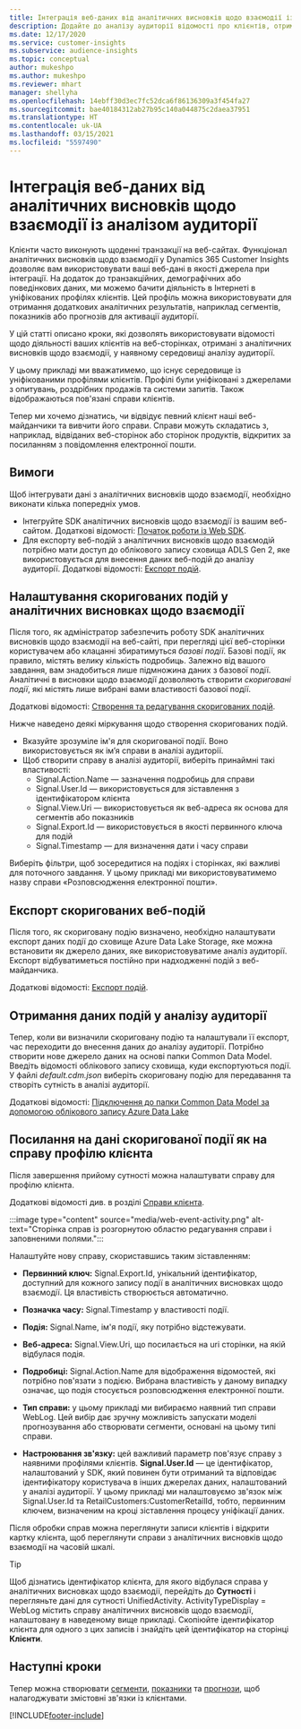 ```yaml
---
title: Інтеграція веб-даних від аналітичних висновків щодо взаємодії із аналізом аудиторії
description: Додайте до аналізу аудиторії відомості про клієнтів, отримані з аналітичних висновків щодо взаємодії.
ms.date: 12/17/2020
ms.service: customer-insights
ms.subservice: audience-insights
ms.topic: conceptual
author: mukeshpo
ms.author: mukeshpo
ms.reviewer: mhart
manager: shellyha
ms.openlocfilehash: 14ebff30d3ec7fc52dca6f86136309a3f454fa27
ms.sourcegitcommit: bae40184312ab27b95c140a044875c2daea37951
ms.translationtype: HT
ms.contentlocale: uk-UA
ms.lasthandoff: 03/15/2021
ms.locfileid: "5597490"
---
```

# <a name="integrate-web-data-from-engagement-insights-with-audience-insights"></a>Інтеграція веб-даних від аналітичних висновків щодо взаємодії із аналізом аудиторії

Клієнти часто виконують щоденні транзакції на веб-сайтах. Функціонал аналітичних висновків щодо взаємодії у Dynamics 365 Customer Insights дозволяє вам використовувати ваші веб-дані в якості джерела при інтеграції. На додаток до транзакційних, демографічних або поведінкових даних, ми можемо бачити діяльність в Інтернеті в уніфікованих профілях клієнтів. Цей профіль можна використовувати для отримання додаткових аналітичних результатів, наприклад сегментів, показників або прогнозів для активації аудиторії.

У цій статті описано кроки, які дозволять використовувати відомості щодо діяльності ваших клієнтів на веб-сторінках, отримані з аналітичних висновків щодо взаємодії, у наявному середовищі аналізу аудиторії.

У цьому прикладі ми вважатимемо, що існує середовище із уніфікованими профілями клієнтів. Профілі були уніфіковані з джерелами з опитувань, роздрібних продажів та системи запитів. Також відображаються пов'язані справи клієнтів. 

Тепер ми хочемо дізнатись, чи відвідує певний клієнт наші веб-майданчики та вивчити його справи. Справи можуть складатись з, наприклад, відвіданих веб-сторінок або сторінок продуктів, відкритих за посиланням з повідомлення електронної пошти.

## <a name="prerequisites"></a>Вимоги

Щоб інтегрувати дані з аналітичних висновків щодо взаємодії, необхідно виконати кілька попередніх умов. 

- Інтегруйте SDK аналітичних висновків щодо взаємодії із вашим веб-сайтом. Додаткові відомості: [Початок роботи із Web SDK](../engagement-insights/instrument-website.md).
- Для експорту веб-подій з аналітичних висновків щодо взаємодій потрібно мати доступ до облікового запису сховища ADLS Gen 2, яке використовується для внесення даних веб-подій до аналізу аудиторії. Додаткові відомості: [Експорт подій](../engagement-insights/export-events.md).

## <a name="configure-refined-events-in-engagement-insights"></a>Налаштування скоригованих подій у аналітичних висновках щодо взаємодії

Після того, як адміністратор забезпечить роботу SDK аналітичних висновків щодо взаємодії на веб-сайті, при перегляді цієї веб-сторінки користувачем або клацанні збиратимуться *базові події*. Базові події, як правило, містять велику кількість подробиць. Залежно від вашого завдання, вам знадобиться лише підмножина даних з базової події. Аналітичні в висновки щодо взаємодії дозволяють створити *скориговані події*, які містять лише вибрані вами властивості базової події.     

Додаткові відомості: [Створення та редагування скоригованих подій](../engagement-insights/refined-events.md).

Нижче наведено деякі міркування щодо створення скоригованих подій. 

- Вказуйте зрозуміле ім'я для скоригованої події. Воно використовується як ім’я справи в аналізі аудиторії.
- Щоб створити справу в аналізі аудиторії, виберіть принаймні такі властивості: 
    - Signal.Action.Name — зазначення подробиць для справи
    - Signal.User.Id — використовується для зіставлення з ідентифікатором клієнта
    - Signal.View.Uri — використовується як веб-адреса як основа для сегментів або показників
    - Signal.Export.Id — використовується в якості первинного ключа для подій <!-- system generated, do we need to list?-->
    - Signal.Timestamp — для визначення дати і часу справи

Виберіть фільтри, щоб зосередитися на подіях і сторінках, які важливі для поточного завдання. У цьому прикладі ми використовуватимемо назву справи «Розповсюдження електронної пошти».

## <a name="export-the-refined-web-events"></a>Експорт скоригованих веб-подій 

Після того, як скориговану подію визначено, необхідно налаштувати експорт даних події до сховище Azure Data Lake Storage, яке можна встановити як джерело даних, яке використовуватиме аналіз аудиторії. Експорт відбуватиметься постійно при надходженні подій з веб-майданчика.

Додаткові відомості: [Експорт подій](../engagement-insights/export-events.md).

## <a name="ingest-event-data-to-audience-insights"></a>Отримання даних подій у аналізу аудиторії

Тепер, коли ви визначили скориговану подію та налаштували її експорт, час переходити до внесення даних до аналізу аудиторії. Потрібно створити нове джерело даних на основі папки Common Data Model. Введіть відомості облікового запису сховища, куди експортуються події. У файлі *default.cdm.json* виберіть скориговану подію для передавання та створіть сутність в аналізі аудиторії.

Додаткові відомості: [Підключення до папки Common Data Model за допомогою облікового запису Azure Data Lake](connect-common-data-model.md)


## <a name="relate-refined-event-data-as-an-activity-of-a-customer-profile"></a>Посилання на дані скоригованої події як на справу профілю клієнта

Після завершення прийому сутності можна налаштувати справу для профілю клієнта.

Додаткові відомості див. в розділі [Справи клієнта](activities.md).

:::image type="content" source="media/web-event-activity.png" alt-text="Сторінка справ із розгорнутою областю редагування справи і заповненими полями.":::

Налаштуйте нову справу, скориставшись таким зіставленням: 

- **Первинний ключ:** Signal.Export.Id, унікальний ідентифікатор, доступний для кожного запису події в аналітичних висновках щодо взаємодії. Ця властивість створюється автоматично.

- **Позначка часу:** Signal.Timestamp у властивості події.

- **Подія:** Signal.Name, ім'я події, яку потрібно відстежувати.

- **Веб-адреса:** Signal.View.Uri, що посилається на uri сторінки, на якій відбулася подія.

- **Подробиці:** Signal.Action.Name для відображення відомостей, які потрібно пов'язати з подією. Вибрана властивість у даному випадку означає, що подія стосується розповсюдження електронної пошти.

- **Тип справи:** у цьому прикладі ми вибираємо наявний тип справи WebLog. Цей вибір дає зручну можливість запускати моделі прогнозування або створювати сегменти, основані на цьому типі справи.

- **Настроювання зв'язку:** цей важливий параметр пов'язує справу з наявними профілями клієнтів. **Signal.User.Id** — це ідентифікатор, налаштований у SDK, який повинен бути отриманий та відповідає ідентифікатору користувача в інших джерелах даних, налаштований у аналізі аудиторії. У цьому прикладі ми налаштовуємо зв'язок між Signal.User.Id та RetailCustomers:CustomerRetailId, тобто, первинним ключем, визначеним на кроці зіставлення процесу уніфікації даних.


Після обробки справ можна переглянути записи клієнтів і відкрити картку клієнта, щоб переглянути справи з аналітичних висновків щодо взаємодії на часовій шкалі. 

> [!TIP]
> Щоб дізнатись ідентифікатор клієнта, для якого відбулася справа у аналітичних висновках щодо взаємодії, перейдіть до **Сутності** і перегляньте дані для сутності UnifiedActivity. ActivityTypeDisplay = WebLog містить справу аналітичних висновків щодо взаємодії, налаштовану в наведеному вище прикладі. Скопіюйте ідентифікатор клієнта для одного з цих записів і знайдіть цей ідентифікатор на сторінці **Клієнти**.

## <a name="next-steps"></a>Наступні кроки

Тепер можна створювати [сегменти](segments.md), [показники](measures.md) та [прогнози](predictions.md), щоб налагоджувати змістовні зв'язки із клієнтами.


[!INCLUDE[footer-include](../includes/footer-banner.md)]